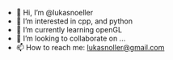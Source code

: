 - 👋 Hi, I’m @lukasnoeller
- 👀 I’m interested in cpp,  and python
- 🌱 I’m currently learning openGL
- 💞️ I’m looking to collaborate on ...
- 📫 How to reach me: lukasnoller@gmail.com

<!---
lukasnoeller/lukasnoeller is a ✨ special ✨ repository because its `README.md` (this file) appears on your GitHub profile.
You can click the Preview link to take a look at your changes.
--->
